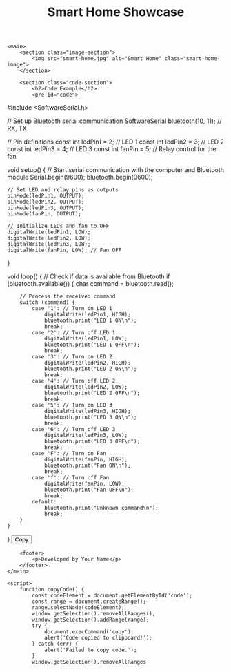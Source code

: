 <!DOCTYPE html>
<html lang="en">
<head>
    <meta charset="UTF-8">
    <meta name="viewport" content="width=device-width, initial-scale=1.0">
    <title>Smart Home Showcase</title>
    <link rel="stylesheet" href="styles.css">
</head>
<body>
    <header>
        <h1>Smart Home Showcase</h1>
    </header>

    <main>
        <section class="image-section">
            <img src="smart-home.jpg" alt="Smart Home" class="smart-home-image">
        </section>

        <section class="code-section">
            <h2>Code Example</h2>
            <pre id="code">
#include &lt;SoftwareSerial.h&gt;

// Set up Bluetooth serial communication
SoftwareSerial bluetooth(10, 11); // RX, TX

// Pin definitions
const int ledPin1 = 2; // LED 1
const int ledPin2 = 3; // LED 2
const int ledPin3 = 4; // LED 3
const int fanPin = 5;  // Relay control for the fan

void setup() {
    // Start serial communication with the computer and Bluetooth module
    Serial.begin(9600);
    bluetooth.begin(9600);

    // Set LED and relay pins as outputs
    pinMode(ledPin1, OUTPUT);
    pinMode(ledPin2, OUTPUT);
    pinMode(ledPin3, OUTPUT);
    pinMode(fanPin, OUTPUT);

    // Initialize LEDs and fan to OFF
    digitalWrite(ledPin1, LOW);
    digitalWrite(ledPin2, LOW);
    digitalWrite(ledPin3, LOW);
    digitalWrite(fanPin, LOW); // Fan OFF
}

void loop() {
    // Check if data is available from Bluetooth
    if (bluetooth.available()) {
        char command = bluetooth.read();
        
        // Process the received command
        switch (command) {
            case '1': // Turn on LED 1
                digitalWrite(ledPin1, HIGH);
                bluetooth.print("LED 1 ON\n");
                break;
            case '2': // Turn off LED 1
                digitalWrite(ledPin1, LOW);
                bluetooth.print("LED 1 OFF\n");
                break;
            case '3': // Turn on LED 2
                digitalWrite(ledPin2, HIGH);
                bluetooth.print("LED 2 ON\n");
                break;
            case '4': // Turn off LED 2
                digitalWrite(ledPin2, LOW);
                bluetooth.print("LED 2 OFF\n");
                break;
            case '5': // Turn on LED 3
                digitalWrite(ledPin3, HIGH);
                bluetooth.print("LED 3 ON\n");
                break;
            case '6': // Turn off LED 3
                digitalWrite(ledPin3, LOW);
                bluetooth.print("LED 3 OFF\n");
                break;
            case 'F': // Turn on Fan
                digitalWrite(fanPin, HIGH);
                bluetooth.print("Fan ON\n");
                break;
            case 'f': // Turn off Fan
                digitalWrite(fanPin, LOW);
                bluetooth.print("Fan OFF\n");
                break;
            default:
                bluetooth.print("Unknown command\n");
                break;
        }
    }
}
            </pre>
            <button onclick="copyCode()">Copy</button>
        </section>

        <footer>
            <p>Developed by Your Name</p>
        </footer>
    </main>

    <script>
        function copyCode() {
            const codeElement = document.getElementById('code');
            const range = document.createRange();
            range.selectNode(codeElement);
            window.getSelection().removeAllRanges();
            window.getSelection().addRange(range);
            try {
                document.execCommand('copy');
                alert('Code copied to clipboard!');
            } catch (err) {
                alert('Failed to copy code.');
            }
            window.getSelection().removeAllRanges
            
